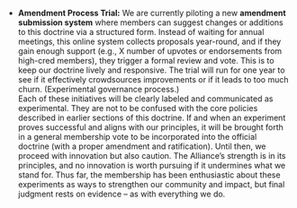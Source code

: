 - **Amendment Process Trial:** We are currently piloting a new **amendment submission system** where members can suggest changes or additions to this doctrine via a structured form. Instead of waiting for annual meetings, this online system collects proposals year-round, and if they gain enough support (e.g., X number of upvotes or endorsements from high-cred members), they trigger a formal review and vote. This is to keep our doctrine lively and responsive. The trial will run for one year to see if it effectively crowdsources improvements or if it leads to too much churn. (Experimental governance process.)  
Each of these initiatives will be clearly labeled and communicated as experimental. They are not to be confused with the core policies described in earlier sections of this doctrine. If and when an experiment proves successful and aligns with our principles, it will be brought forth in a general membership vote to be incorporated into the official doctrine (with a proper amendment and ratification). Until then, we proceed with innovation but also caution. The Alliance’s strength is in its principles, and no innovation is worth pursuing if it undermines what we stand for. Thus far, the membership has been enthusiastic about these experiments as ways to strengthen our community and impact, but final judgment rests on evidence – as with everything we do.